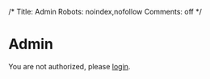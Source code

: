 /*
Title: Admin
Robots: noindex,nofollow
Comments: off
*/

Admin
=========

You are not authorized, please [login](login).

